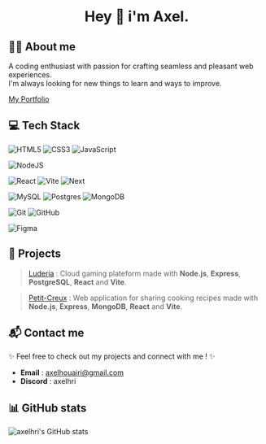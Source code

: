 <h1 align="center">Hey 👋 i'm Axel.</h1>

## 👨‍💻​ About me

A coding enthusiast with passion for crafting seamless and pleasant web experiences.  
I'm always looking for new things to learn and ways to improve.

[My Portfolio](https://axel-houairi.vercel.app/)

## 💻 Tech Stack

![HTML5](https://img.shields.io/badge/html5-%23E34F26.svg?style=for-the-badge&logo=html5&logoColor=white)
![CSS3](https://img.shields.io/badge/css-%238622b6.svg?style=for-the-badge&logo=css&logoColor=white)
![JavaScript](https://img.shields.io/badge/javascript-%23323330.svg?style=for-the-badge&logo=javascript&logoColor=%23F7DF1E)

![NodeJS](https://img.shields.io/badge/node.js-6DA55F?style=for-the-badge&logo=node.js&logoColor=white)

![React](https://img.shields.io/badge/react-%23323340.svg?style=for-the-badge&logo=react&logoColor=%2361DAFB)
![Vite](https://img.shields.io/badge/vite-%23323380?style=for-the-badge&logo=vite&logoColor=yellow) ![Next](https://img.shields.io/badge/next.js-%23323330?style=for-the-badge&logo=next.js&logoColor=white)

![MySQL](https://img.shields.io/badge/mysql-%2300000f.svg?style=for-the-badge&logo=mysql&logoColor=white) ![Postgres](https://img.shields.io/badge/postgres-%23316192.svg?style=for-the-badge&logo=postgresql&logoColor=white)
![MongoDB](https://img.shields.io/badge/mongodb-%23316132.svg?style=for-the-badge&logo=mongodb&logoColor=white)

![Git](https://img.shields.io/badge/git-%23313541?style=for-the-badge&logo=git&logoColor=red)
![GitHub](https://img.shields.io/badge/github-%23313131?style=for-the-badge&logo=github&logoColor=white)

![Figma](https://img.shields.io/badge/figma-%23F24E1E.svg?style=for-the-badge&logo=figma&logoColor=white)

## 🌠​ Projects

> [Luderia]() : Cloud gaming plateform made with **Node.js**, **Express**, **PostgreSQL**, **React** and **Vite**.

> [Petit-Creux](https://petit-creux.vercel.app/) : Web application for sharing cooking recipes made with **Node.js**, **Express**, **MongoDB**, **React** and **Vite**.

## 📬​ Contact me

✨ Feel free to check out my projects and connect with me ! ✨

- **Email** : axelhouairi@gmail.com
- **Discord** : axelhri

## 📊​ GitHub stats

![axelhri's GitHub stats](https://github-readme-stats.vercel.app/api/top-langs/?username=axelhri&layout=compact&theme=white)
